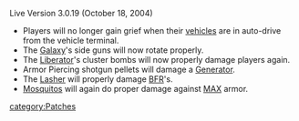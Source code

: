 Live Version 3.0.19 (October 18, 2004)

- Players will no longer gain grief when their
  [vehicles](vehicle.md) are in auto-drive from the vehicle
  terminal.
- The [Galaxy](../vehicles/Galaxy.md)'s side guns will now rotate
  properly.
- The [Liberator](../Liberator.md)'s cluster bombs will now
  properly damage players again.
- Armor Piercing shotgun pellets will damage a
  [Generator](../Generator.md).
- The [Lasher](../Lasher.md) will properly damage
  [BFR](../BFR.md)'s.
- [Mosquitos](../Mosquito.md) will again do proper damage against
  [MAX](../MAX.md) armor.

[category:Patches](category:Patches.md)
